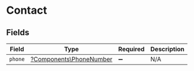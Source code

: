 # Contact


## Fields

| Field                                                             | Type                                                              | Required                                                          | Description                                                       |
| ----------------------------------------------------------------- | ----------------------------------------------------------------- | ----------------------------------------------------------------- | ----------------------------------------------------------------- |
| `phone`                                                           | [?Components\PhoneNumber](../../Models/Components/PhoneNumber.md) | :heavy_minus_sign:                                                | N/A                                                               |